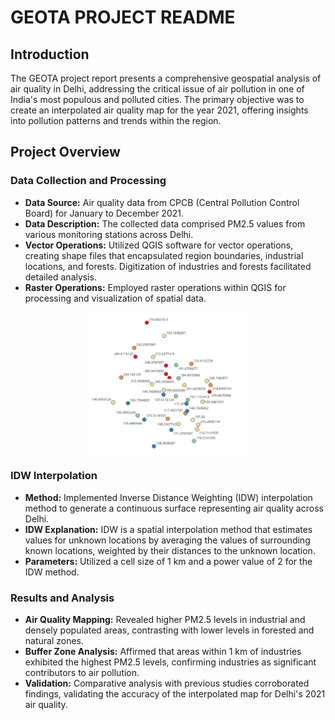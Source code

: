 # GEOTA PROJECT README

## Introduction
The GEOTA project report presents a comprehensive geospatial analysis of air quality in Delhi, addressing the critical issue of air pollution in one of India's most populous and polluted cities. The primary objective was to create an interpolated air quality map for the year 2021, offering insights into pollution patterns and trends within the region.

## Project Overview
### Data Collection and Processing
- **Data Source:** Air quality data from CPCB (Central Pollution Control Board) for January to December 2021.
- **Data Description:** The collected data comprised PM2.5 values from various monitoring stations across Delhi.
- **Vector Operations:** Utilized QGIS software for vector operations, creating shape files that encapsulated region boundaries, industrial locations, and forests. Digitization of industries and forests facilitated detailed analysis.
- **Raster Operations:** Employed raster operations within QGIS for processing and visualization of spatial data.

<!-- ![Labeled data](pics/labeled data.jpg) -->
<!-- ![Spatial data](pics/air data.jpg)
![Data plot](pics/scatter plot.png) -->
  <img src="pics/labeled data.jpg" alt="Labeled data" style="width: 50%; display: block; margin: auto;">

### IDW Interpolation
- **Method:** Implemented Inverse Distance Weighting (IDW) interpolation method to generate a continuous surface representing air quality across Delhi.
- **IDW Explanation:** IDW is a spatial interpolation method that estimates values for unknown locations by averaging the values of surrounding known locations, weighted by their distances to the unknown location.
- **Parameters:** Utilized a cell size of 1 km and a power value of 2 for the IDW method.

### Results and Analysis
- **Air Quality Mapping:** Revealed higher PM2.5 levels in industrial and densely populated areas, contrasting with lower levels in forested and natural zones.
- **Buffer Zone Analysis:** Affirmed that areas within 1 km of industries exhibited the highest PM2.5 levels, confirming industries as significant contributors to air pollution.
- **Validation:** Comparative analysis with previous studies corroborated findings, validating the accuracy of the interpolated map for Delhi's 2021 air quality.
<!-- 
## Illustrative Images
- ![Air Quality Map](images/air_quality_map.png)
- ![Buffer Zone Analysis](images/buffer_zone_analysis.png) -->